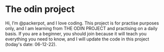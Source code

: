 # The odin project
 Hi, I’m @packerpot, and I love coding. This project is for practise purposes only, and I am learning from THE ODIN PROJECT and practising on a daily basis.
If you are a beginner, you should join because it will teach you everything you need to know, and I will update the code in this project (today's date: 06-12-22).
